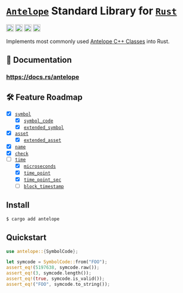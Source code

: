 # [`Antelope`](https://antelope.io/) Standard Library for [`Rust`](https://www.rust-lang.org/)

[<img alt="github" src="https://img.shields.io/badge/Github-antelope.rs-8da0cb?style=for-the-badge&logo=github" height="20">](https://github.com/pinax-network/antelope.rs)
[<img alt="crates.io" src="https://img.shields.io/crates/v/antelope.svg?style=for-the-badge&color=fc8d62&logo=rust" height="20">](https://crates.io/crates/antelope)
[<img alt="docs.rs" src="https://img.shields.io/badge/docs.rs-antelope-66c2a5?style=for-the-badge&labelColor=555555&logo=docs.rs" height="20">](https://docs.rs/antelope)
[<img alt="GitHub Workflow Status" src="https://img.shields.io/github/actions/workflow/status/pinax-network/antelope.rs/ci.yml?branch=main&style=for-the-badge" height="20">](https://github.com/pinax-network/antelope.rs/actions?query=branch%3Amain)

Implements most commonly used [Antelope C++ Classes](https://github.com/AntelopeIO/cdt/tree/main/libraries/eosiolib/core/eosio) into Rust.

## 📖 Documentation

### https://docs.rs/antelope

## 🛠 Feature Roadmap

- [x] [`symbol`](https://github.com/AntelopeIO/cdt/blob/main/libraries/eosiolib/core/eosio/symbol.hpp)
    - [x] [`symbol_code`](https://github.com/AntelopeIO/cdt/blob/main/libraries/eosiolib/core/eosio/symbol.hpp)
    - [x] [`extended_symbol`](https://github.com/AntelopeIO/cdt/blob/main/libraries/eosiolib/core/eosio/symbol.hpp)
- [x] [`asset`](https://github.com/AntelopeIO/cdt/blob/main/libraries/eosiolib/core/eosio/asset.hpp)
    - [x] [`extended_asset`](https://github.com/AntelopeIO/cdt/blob/main/libraries/eosiolib/core/eosio/asset.hpp)
- [x] [`name`](https://github.com/AntelopeIO/cdt/blob/main/libraries/eosiolib/core/eosio/name.hpp)
- [x] [`check`](https://github.com/AntelopeIO/cdt/blob/main/libraries/eosiolib/core/eosio/check.hpp)
- [ ] [`time`](https://github.com/AntelopeIO/cdt/blob/main/libraries/eosiolib/core/eosio/time.hpp)
    - [x] [`microseconds`](https://github.com/AntelopeIO/cdt/blob/main/libraries/eosiolib/core/eosio/time.hpp)
    - [x] [`time_point`](https://github.com/AntelopeIO/cdt/blob/main/libraries/eosiolib/core/eosio/time.hpp)
    - [x] [`time_point_sec`](https://github.com/AntelopeIO/cdt/blob/main/libraries/eosiolib/core/eosio/time.hpp)
    - [ ] [`block_timestamp`](https://github.com/AntelopeIO/cdt/blob/main/libraries/eosiolib/core/eosio/time.hpp)

## Install

```bash
$ cargo add antelope
```

## Quickstart

```rust
use antelope::{SymbolCode};

let symcode = SymbolCode::from("FOO");
assert_eq!(5197638, symcode.raw());
assert_eq!(3, symcode.length());
assert_eq!(true, symcode.is_valid());
assert_eq!("FOO", symcode.to_string());
```
